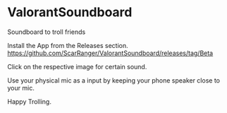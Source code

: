# ValorantSoundboard
Soundboard to troll friends

Install the App from the Releases section. https://github.com/ScarRanger/ValorantSoundboard/releases/tag/Beta

Click on the respective image for certain sound.

Use your physical mic as a input by keeping your phone speaker close to your mic.

Happy Trolling.
